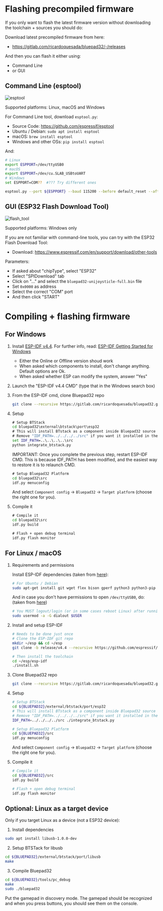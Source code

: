 # Flashing precompiled firmware

If you only want to flash the latest firmware version without downloading the toolchain + sources you should do:

Download latest precompiled firmware from here:

- <https://gitlab.com/ricardoquesada/bluepad32/-/releases>

And then you can flash it either using:

- Command Line
- or GUI

## Command Line (esptool)

![esptool](https://lh3.googleusercontent.com/UfYRw0D2m6DUy337fskfNYP6FA3oj_AgATe6QU3y5OvGe14DaI5amCb-rhmGliSepoFYmhvX-u5uzq5N0wChP0lr0eSOrY4YMLB__UBZ8tY8ASbw5DgI6dUX-oEt2ZpWHPLpnBdxryA=-no)

Supported platforms: Linux, macOS and Windows

For Command Line tool, download `esptool.py`:

- Source Code: <https://github.com/espressif/esptool>
- Ubuntu / Debian: `sudo apt install esptool`
- macOS: `brew install esptool`
- Windows and other OSs: `pip install esptool`

And:

```sh
# Linux
export ESPPORT=/dev/ttyUSB0
# macOS
export ESPPORT=/dev/cu.SLAB_USBtoUART
# Windows
set ESPPORT=COM??  #??? Try different ones

esptool.py --port ${ESPPORT} --baud 115200 --before default_reset --after hard_reset write_flash 0x0000 bluepad32-unijoysticle-full.bin
```

## GUI (ESP32 Flash Download Tool)

![flash_tool](https://lh3.googleusercontent.com/pw/ACtC-3c6KvmSei83mYKogxIadcq7tWamg41jsNk7pqJOpjnPhNoeN3uYjehB94wAja72mIDRNrhrWIqG0Sle1gxZHr0gANCSJyDFUcSfXMdoetUTynure2UrjRv7WkZEYnj0nqpiYJ54mwj85jDLkFrnD4jd-g=-no)

Supported platforms: Windows only

If you are not familiar with command-line tools, you can try with the ESP32 Flash Download Tool:

- Download: <https://www.espressif.com/en/support/download/other-tools>

Parameters:

- If asked about "chipType", select "ESP32"
- Select "SPIDownload" tab
- Click on "..." and select the `bluepad32-unijoysticle-full.bin` file
- Set `0x0000` as address
- Select the correct "COM" port
- And then click "START"

# Compiling + flashing firmware

## For Windows

1. Install [ESP-IDF v4.4][esp-idf-windows-installer]. For further info, read: [ESP-IDF Getting Started for Windows][esp-idf-windows-setup]

   * Either the Online or Offline version shoud work
   * When asked which components to install, don't change anything. Default options are Ok.
   * When asked whether ESP can modify the system, answer "Yes"

2. Launch the "ESP-IDF v4.4 CMD" (type that in the Windows search box)

3. From the ESP-IDF cmd, clone Bluepad32 repo

   ```sh
   git clone --recursive https://gitlab.com/ricardoquesada/bluepad32.git
   ```

4. Setup

    ```cmd
    # Setup BTStack
    cd bluepad32\external\btstack\port\esp32
    # This will install BTstack as a component inside Bluepad32 source code (recommended).
    # Remove "IDF_PATH=../../../../src" if you want it installed in the ESP-IDF folder
    set IDF_PATH=..\..\..\..\src
    python integrate_btstack.py
    ```

    IMPORTANT: Once you complete the previous step, restart ESP-IDF CMD. This is because IDF_PATH
    has been modified, and the easiest way to restore it is to relaunch CMD.

    ```cmd
    # Setup Bluepad32 Platform
    cd bluepad32\src
    idf.py menuconfig
    ```

    And select `Component config` -> `Bluepad32` -> `Target platform` (choose the right one for you).

5. Compile it

    ```cmd
    # Compile it
    cd bluepad32\src
    idf.py build

    # Flash + open debug terminal
    idf.py flash monitor
    ```

[esp-idf-windows-setup]: https://docs.espressif.com/projects/esp-idf/en/latest/esp32/get-started/windows-setup.html
[esp-idf-windows-installer]: https://dl.espressif.com/dl/esp-idf/?idf=4.4

## For Linux / macOS

1. Requirements and permissions

    Install ESP-IDF dependencies (taken from [here][toolchain-deps]):

    ```sh
    # For Ubuntu / Debian
    sudo apt-get install git wget flex bison gperf python3 python3-pip python3-setuptools cmake ninja-build ccache libffi-dev libssl-dev dfu-util libusb-1.0-0
    ```

    And in case you don't have permissions to open `/dev/ttyUSB0`, do:
    (taken from [here][ttyusb0])

    ```sh
    # You MUST logout/login (or in some cases reboot Linux) after running this command
    sudo usermod -a -G dialout $USER
    ```

2. Install and setup ESP-IDF

    ```sh
    # Needs to be done just once
    # Clone the ESP-IDF git repo
    mkdir ~/esp && cd ~/esp
    git clone -b release/v4.4 --recursive https://github.com/espressif/esp-idf.git

    # Then install the toolchain
    cd ~/esp/esp-idf
    ./install.sh
    ```

3. Clone Bluepad32 repo

   ```sh
   git clone --recursive https://gitlab.com/ricardoquesada/bluepad32.git
   ```

4. Setup

    ```sh
    # Setup BTStack
    cd ${BLUEPAD32}/external/btstack/port/esp32
    # This will install BTstack as a component inside Bluepad32 source code (recommended).
    # Remove "IDF_PATH=../../../../src" if you want it installed in the ESP-IDF folder
    IDF_PATH=../../../../src ./integrate_btstack.py
    ```

    ```sh
    # Setup Bluepad32 Platform
    cd ${BLUEPAD32}/src
    idf.py menuconfig
    ```

    And select `Component config` -> `Bluepad32` -> `Target platform` (choose the right one for you).

5. Compile it

    ```sh
    # Compile it
    cd ${BLUEPAD32}/src
    idf.py build

    # Flash + open debug terminal
    idf.py flash monitor
    ```


[toolchain-deps]: https://docs.espressif.com/projects/esp-idf/en/latest/esp32/get-started/linux-setup.html
[ttyusb0]: https://docs.espressif.com/projects/esp-idf/en/latest/esp32/get-started/establish-serial-connection.html#linux-dialout-group


## Optional: Linux as a target device

Only if you target Linux as a device (not a ESP32 device):

1. Install dependencies

  ```sh
  sudo apt install libusb-1.0.0-dev
  ```

2. Setup BTSTack for libusb

  ```sh
  cd ${BLUEPAD32}/external/btstack/port/libusb
  make
  ```

3. Compile Bluepad32

  ```sh
  cd ${BLUEPAD32}/tools/pc_debug
  make
  sudo ./bluepad32
  ```

Put the gamepad in discovery mode. The gamepad should be recognized and when you press buttons, you should see them on the console.
